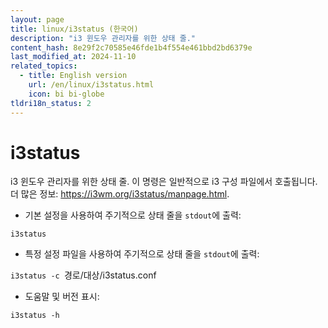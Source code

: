 ```yaml
---
layout: page
title: linux/i3status (한국어)
description: "i3 윈도우 관리자를 위한 상태 줄."
content_hash: 8e29f2c70585e46fde1b4f554e461bbd2bd6379e
last_modified_at: 2024-11-10
related_topics:
  - title: English version
    url: /en/linux/i3status.html
    icon: bi bi-globe
tldri18n_status: 2
---
```

# i3status

i3 윈도우 관리자를 위한 상태 줄.
이 명령은 일반적으로 i3 구성 파일에서 호출됩니다.
더 많은 정보: <https://i3wm.org/i3status/manpage.html>.

- 기본 설정을 사용하여 주기적으로 상태 줄을 `stdout`에 출력:

`i3status`

- 특정 설정 파일을 사용하여 주기적으로 상태 줄을 `stdout`에 출력:

`i3status -c `<span class="tldr-var badge badge-pill bg-dark-lm bg-white-dm text-white-lm text-dark-dm font-weight-bold">경로/대상/i3status.conf</span>

- 도움말 및 버전 표시:

`i3status -h`
